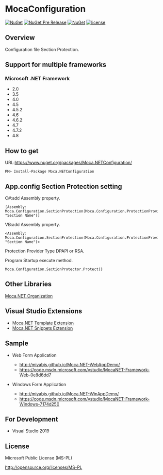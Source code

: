 # MocaConfiguration

[![NuGet](https://img.shields.io/nuget/v/Moca.NETConfiguration.svg)](https://www.nuget.org/packages/Moca.NETConfiguration/)
[![NuGet Pre Release](https://img.shields.io/nuget/vpre/Moca.NETConfiguration.svg)](https://www.nuget.org/packages/Moca.NETConfiguration/)
[![NuGet](https://img.shields.io/nuget/dt/Moca.NETConfiguration.svg)](https://www.nuget.org/packages/Moca.NETConfiguration/)
[![license](https://img.shields.io/badge/License-MS--PL-blue.svg)](https://opensource.org/licenses/MS-PL)


## Overview
Configuration file Section Protection.

## Support for multiple frameworks
### Microsoft .NET Framework
* 2.0
* 3.5
* 4.0
* 4.5
* 4.5.2
* 4.6
* 4.6.2
* 4.7
* 4.7.2
* 4.8

## How to get

URL:https://www.nuget.org/packages/Moca.NETConfiguration/
```
PM> Install-Package Moca.NETConfiguration
```

## App.config Section Protection setting

C#:add Assembly property.
```
[Assembly: Moca.Configuration.SectionProtection(Moca.Configuration.ProtectionProviderType.DPAPI, "Section Name")]
```

VB:add Assembly property.
```
<Assembly: Moca.Configuration.SectionProtection(Moca.Configuration.ProtectionProviderType.DPAPI, "Section Name")> 
```

Protection Provider Type DPAPI or RSA.

Program Startup execute method.
```
Moca.Configuration.SectionProtector.Protect()
```


## Other Libraries

[Moca.NET Organization](https://github.com/mocanet)

## Visual Studio Extensions

* [Moca.NET Template Extension](https://marketplace.visualstudio.com/items?itemName=MiYABiS.MocaNETTemplate30)
* [Moca.NET Snippets Extension](https://marketplace.visualstudio.com/items?itemName=MiYABiS.MocaNETCodeSnippet)

## Sample

* Web Form Application  
  * http://miyabis.github.io/Moca.NET-WebAppDemo/  
  * https://code.msdn.microsoft.com/vstudio/MocaNET-Framework-Web-0e8d6dd7

* Windows Form Application  
  * http://miyabis.github.io/Moca.NET-WinAppDemo/  
  * https://code.msdn.microsoft.com/vstudio/MocaNET-Framework-Windows-7174d250

## For Development

* Visual Studio 2019

## License

Microsoft Public License (MS-PL)

http://opensource.org/licenses/MS-PL
